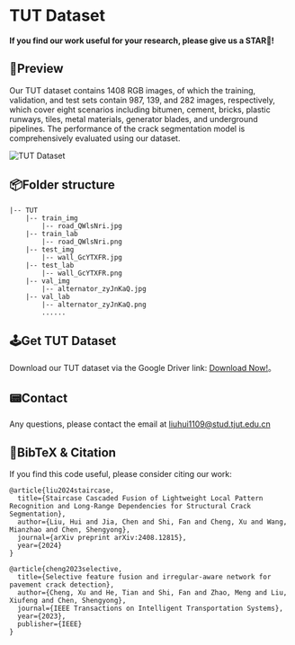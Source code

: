 # TUT Dataset

**If you find our work useful for your research, please give us a STAR🌟!**

## 👀Preview

Our TUT dataset contains 1408 RGB images, of which the training, validation, and test sets contain 987, 139, and 282 images, respectively, which cover eight scenarios including bitumen, cement, bricks, plastic runways, tiles, metal materials, generator blades, and underground pipelines. The performance of the crack segmentation model is comprehensively evaluated using our dataset.

![TUT Dataset](./Preview.png)

## 📦Folder structure

```
|-- TUT
    |-- train_img
		|-- road_QWlsNri.jpg
    |-- train_lab
		|-- road_QWlsNri.png
    |-- test_img
		|-- wall_GcYTXFR.jpg
    |-- test_lab
		|-- wall_GcYTXFR.png
    |-- val_img
		|-- alternator_zyJnKaQ.jpg
    |-- val_lab
		|-- alternator_zyJnKaQ.png
        ......
```

## 🕹️Get TUT Dataset

Download our TUT dataset via the Google Driver link: [Download Now!](https://drive.google.com/file/d/1A-LOJzY-KLsrNCBF8MerqflGCKoiBKF "TUT")。


## 📟Contact

Any questions, please contact the email at liuhui1109@stud.tjut.edu.cn

## 📌BibTeX & Citation

If you find this code useful, please consider citing our work:

```
@article{liu2024staircase,
  title={Staircase Cascaded Fusion of Lightweight Local Pattern Recognition and Long-Range Dependencies for Structural Crack Segmentation},
  author={Liu, Hui and Jia, Chen and Shi, Fan and Cheng, Xu and Wang, Mianzhao and Chen, Shengyong},
  journal={arXiv preprint arXiv:2408.12815},
  year={2024}
}
```
```
@article{cheng2023selective,
  title={Selective feature fusion and irregular-aware network for pavement crack detection},
  author={Cheng, Xu and He, Tian and Shi, Fan and Zhao, Meng and Liu, Xiufeng and Chen, Shengyong},
  journal={IEEE Transactions on Intelligent Transportation Systems},
  year={2023},
  publisher={IEEE}
}
```

